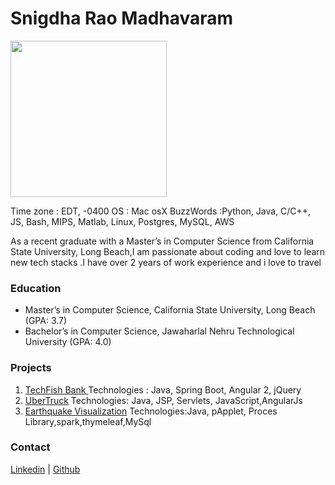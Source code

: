  # **Snigdha Rao Madhavaram** 
<p>
 <img height="250" width="250" src="https://s3.amazonaws.com/mylifecylebuckhyd12/IMG_2569+(1).jpg">
</p>

Time zone : EDT, -0400
OS : Mac osX
BuzzWords :Python, Java, C/C++, JS, Bash, MIPS, Matlab, Linux, Postgres, MySQL, AWS

As a recent graduate with a Master’s in Computer Science from California State University, Long Beach,I am passionate about coding and love to learn new tech stacks .I have  over 2 years of work experience and i love to travel

### Education
* Master’s in Computer Science, California State University, Long Beach (GPA: 3.7) 
*  Bachelor’s in Computer Science, Jawaharlal Nehru Technological University (GPA: 4.0)

### Projects
1. [TechFish Bank ](https://goo.gl/MmY1DK)
    Technologies : Java, Spring Boot, Angular 2, jQuery
2. [UberTruck]( https://goo.gl/N4xqxT) 
    Technologies: Java, JSP, Servlets, JavaScript,AngularJs
3. [Earthquake Visualization](https://goo.gl/TrbN7L.)
    Technologies:Java, pApplet, Proces Library,spark,thymeleaf,MySql

### Contact
[Linkedin](https://www.linkedin.com/in/snigdha55/)  | [Github](https://github.com/snigdharao55)


